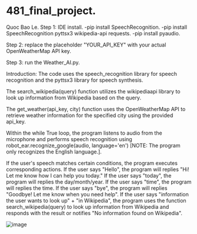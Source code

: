 # 481_final_project.
Quoc Bao Le.
Step 1: IDE install.
-pip install SpeechRecognition.
-pip install SpeechRecognition pyttsx3 wikipedia-api requests.
-pip install pyaudio.

Step 2: replace the placeholder "YOUR_API_KEY" with your actual OpenWeatherMap API key.

Step 3: run the Weather_AI.py.

Introduction:
The code uses the speech_recognition library for speech recognition and the pyttsx3 library for speech synthesis.

The search_wikipedia(query) function utilizes the wikipediaapi library to look up information from Wikipedia based on the query.

The get_weather(api_key, city) function uses the OpenWeatherMap API to retrieve weather information for the specified city using the provided api_key.

Within the while True loop, the program listens to audio from the microphone and performs speech recognition using robot_ear.recognize_google(audio, language='en') [NOTE: The program only recognizes the English language.].

If the user's speech matches certain conditions, the program executes corresponding actions.
If the user says "Hello", the program will replies "Hi! Let me know how I can help you today."
If the user says "today", the program will replies the day/month/year.
If the user says "time", the program will replies the time.
If the user says "bye", the program will replies "Goodbye! Let me know when you need help".
If the user says "information the user wants to look up" + "in Wikipedia", the program uses the function search_wikipedia(query) to look up information from Wikipedia and responds with the result or notifies "No information found on Wikipedia".

![image](https://github.com/HenryLe1998/481_final_project/assets/126354428/f7c88ee6-2dee-438e-9c93-5147db8a7805)
